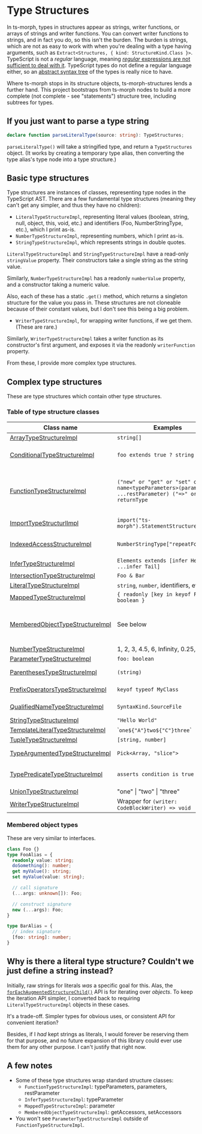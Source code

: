 # Type Structures

In ts-morph, types in structures appear as strings, writer functions, or arrays of strings and writer functions.  You can convert writer functions to strings, and in fact you do, so this isn't the burden.  The burden is strings, which are not as easy to work with when you're dealing with a type having arguments, such as `Extract<Structures, { kind: StructureKind.Class }>`.  TypeScript is not a _regular_ language, meaning [_regular_ expressions are not sufficient to deal with it](https://www3.cs.stonybrook.edu/~cse350/slides/pumping.pdf).  TypeScript types do not define a regular language either, so an [abstract syntax tree](https://en.wikipedia.org/wiki/Abstract_syntax_tree) of the types is really nice to have.

Where ts-morph stops in its structure objects, ts-morph-structures lends a further hand.  This project bootstraps from ts-morph nodes to build a more complete (not complete - see "statements") structure tree, including subtrees for types.

## If you just want to parse a type string

```typescript
declare function parseLiteralType(source: string): TypeStructures;
```

`parseLiteralType()` will take a stringified type, and return a `TypeStructures` object.  (It works by creating a temporary type alias, then converting the type alias's type node into a type structure.)

## Basic type structures

Type structures are instances of classes, representing type nodes in the TypeScript AST.  There are a few fundamental type structures (meaning they can't get any simpler, and thus they have no children):

- `LiteralTypeStructureImpl`, representing literal values (boolean, string, null, object, this, void, etc.) and identifiers (Foo, NumberStringType, etc.), which I print as-is.
- `NumberTypeStructureImpl`, representing numbers, which I print as-is.
- `StringTypeStructureImpl`, which represents strings in double quotes.

`LiteralTypeStructureImpl` and `StringTypeStructureImpl` have a read-only `stringValue` property.  Their constructors take a single string as the string value.  

Similarly, `NumberTypeStructureImpl` has a readonly `numberValue` property, and a constructor taking a numeric value.

Also, each of these has a static `.get()` method, which returns a singleton structure for the value you pass in.  These structures are not cloneable because of their constant values, but I don't see this being a big problem.

- `WriterTypeStructureImpl`, for wrapping writer functions, if we get them.  (These are rare.)

Similarly, `WriterTypeStructureImpl` takes a writer function as its constructor's first argument, and exposes it via the readonly `writerFunction` property.

From these, I provide more complex type structures.

## Complex type structures

These are type structures which contain other type structures.

### Table of type structure classes

| Class name | Examples | Key properties |
|------------|----------|----------------|
| [ArrayTypeStructureImpl](../api/ts-morph-structures.arraytypestructureimpl.md) | `string[]` | objectType |
| [ConditionalTypeStructureImpl](../api/ts-morph-structures.conditionaltypestructureimpl.md) | `foo extends true ? string : never` | checkType, extendsType, trueType, falseType |
| [FunctionTypeStructureImpl](../api/ts-morph-structures.functiontypestructureimpl.md) | `("new" or "get" or "set" or "") name<typeParameters>(parameters, ...restParameter) ("=>" or ":" ) returnType` | name, typeParameters, parameters, restParameter, returnType, writerStyle |
| [ImportTypeStructurlImpl](../api/ts-morph-structures.importtypestructureimpl.md) | `import("ts-morph").StatementStructures<>` | argument, qualifier, childTypes |
| [IndexedAccessStructureImpl](../api/ts-morph-structures.indexedaccesstypestructureimpl.md) | `NumberStringType["repeatForward"]` | objectType, childTypes (`[TypeStructures]`) |
| [InferTypeStructureImpl](../api/ts-morph-structures.infertypestructureimpl.md) | `Elements extends [infer Head, ...infer Tail]` | typeParameter |
| [IntersectionTypeStructureImpl](../api/ts-morph-structures.intersectiontypestructureimpl.md) | `Foo & Bar` | childTypes |
| [LiteralTypeStructureImpl](../api/ts-morph-structures.literaltypestructureimpl.md) | `string`, `number`, identifiers, etc. | stringValue |
| [MappedTypeStructureImpl](../api/ts-morph-structures.mappedtypestructureimpl.md) | `{ readonly [key in keyof Foo]: boolean }` | parameter, type |
| [MemberedObjectTypeStructureImpl](../api/ts-morph-structures.memberedobjecttypestructureimpl.md) | See below | getAccessors, indexSignatures, methods, properties, setAccessors |
| [NumberTypeStructureImpl](../api/ts-morph-structures.numbertypestructureimpl.md) | 1, 2, 3, 4.5, 6, Infinity, 0.25, etc. | numberValue |
| [ParameterTypeStructureImpl](../api/ts-morph-structures.parametertypestructureimpl.md) | `foo: boolean` | name, typeStructure |
| [ParenthesesTypeStructureImpl](../api/ts-morph-structures.parenthesestypestructureimpl.md) | `(string)` | childTypes (`[TypeStructure]`) |
| [PrefixOperatorsTypeStructureImpl](../api/ts-morph-structures.prefixoperatorstypestructureimpl.md) | `keyof typeof MyClass` | operators, objectType |
| [QualifiedNameTypeStructureImpl](../api/ts-morph-structures.qualifiednametypestructureimpl.md) | `SyntaxKind.SourceFile` | childTypes (`string[]`)|
| [StringTypeStructureImpl](../api/ts-morph-structures.stringtypestructureimpl.md)  | `"Hello World"` | stringValue |
| [TemplateLiteralTypeStructureImpl](../api/ts-morph-structures.templateliteraltypestructureimpl.md) | &#x60;`one${"A"}two${"C"}three`&#x60; | head, spans |
| [TupleTypeStructureImpl](../api/ts-morph-structures.tupletypestructureimpl.md) | `[string, number]` | childTypes |
| [TypeArgumentedTypeStructureImpl](../api/ts-morph-structures.typeargumentedtypestructureimpl.md) | `Pick<Array, "slice">` | objectType, childTypes |
| [TypePredicateTypeStructureImpl](../api/ts-morph-structures.typepredicatetypestructureimpl.md) | `asserts condition is true` | hasAssertsKeyword, parameterName, isType |
| [UnionTypeStructureImpl](../api/ts-morph-structures.uniontypestructureimpl.md) | "one" &#x7c; "two" &#x7c; "three" | childTypes |
| [WriterTypeStructureImpl](../api/ts-morph-structures.writertypestructureimpl.md) | Wrapper for `(writer: CodeBlockWriter) => void` | writerFunction |

### Membered object types

These are very similar to interfaces.

```typescript
class Foo {}
type FooAlias = {
  readonly value: string;
  doSomething(): number;
  get myValue(): string;
  set myValue(value: string);

  // call signature
  (...args: unknown[]): Foo;

  // construct signature
  new (...args): Foo;
}

type BarAlias = {
  // index signature
  [foo: string]: number;
}
```

## Why is there a literal type structure?  Couldn't we just define a string instead?

Initially, raw strings for literals _was_ a specific goal for this.  Alas, the [`forEachAugmentedStructureChild()`](./NavigatingStructures.md) API is for iterating over _objects_.  To keep the iteration API simpler, I converted back to requiring `LiteralTypeStructureImpl` objects in these cases.

It's a trade-off.  Simpler types for obvious uses, or consistent API for convenient iteration?

Besides, if I _had_ kept strings as literals, I would forever be reserving them for that purpose, and no future expansion of this library could ever use them for any other purpose.  I can't justify that right now.

## A few notes

- Some of these type structures wrap standard structure classes:
  - `FunctionTypeStructureImpl`: typeParameters, parameters, restParameter
  - `InferTypeStructureImpl`: typeParameter
  - `MappedTypeStructureImpl`: parameter
  - `MemberedObjectTypeStructureImpl`: getAccessors, setAccessors
- You won't see `ParameterTypeStructureImpl` outside of `FunctionTypeStructureImpl`.
